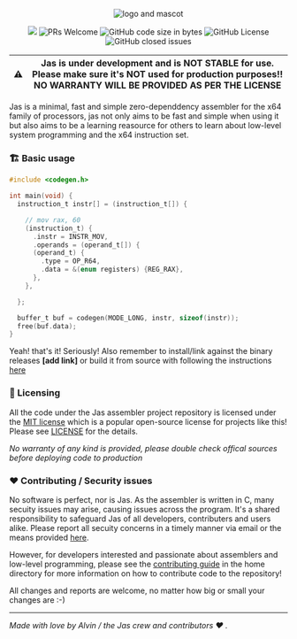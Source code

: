 <p align="center"><img alt="logo and mascot" src="https://github.com/cheng-alvin/jas/assets/88267875/a3b453ce-a0c6-443d-881f-cdcfa34e8ddc">
</p>

<p align="center">
  <!-- ALL-CONTRIBUTORS-BADGE:START - Do not remove or modify this section -->
<img src='https://img.shields.io/badge/all_contributors-1-orange.svg?style=flat-square' />
<!-- ALL-CONTRIBUTORS-BADGE:END -->
<img alt='PRs Welcome' src='https://img.shields.io/badge/PRs-welcome-brightgreen.svg?style=shields'/>
  <img alt="GitHub code size in bytes" src="https://img.shields.io/github/languages/code-size/cheng-alvin/jas">
  <img alt="GitHub License" src="https://img.shields.io/github/license/cheng-alvin/jas">
  <img alt="GitHub closed issues" src="https://img.shields.io/github/issues-closed/cheng-alvin/jas"/>
</p>

|⚠️ | Jas is under development and is **NOT STABLE** for use. Please make sure it's NOT used for production purposes!! **NO WARRANTY WILL BE PROVIDED AS PER THE LICENSE**|
| -------- | ------- |

Jas is a minimal, fast and simple zero-dependdency assembler for the x64 family of processors, jas not only aims to be fast and simple when using it but also aims to be a learning reasource for others to learn about low-level system programming and the x64 instruction set.

### 🏗️ Basic usage

```c
#include <codegen.h>

int main(void) {
  instruction_t instr[] = (instruction_t[]) {

    // mov rax, 60
    (instruction_t) {
      .instr = INSTR_MOV,
      .operands = (operand_t[]) {
      (operand_t) {
        .type = OP_R64,
        .data = &(enum registers) {REG_RAX},
      },
    },

  };

  buffer_t buf = codegen(MODE_LONG, instr, sizeof(instr));
  free(buf.data);
}
```

Yeah! that's it! Seriously! Also remember to install/link against the binary releases **[add link]** or build it from source with following the instructions [here](https://github.com/cheng-alvin/jas/blob/dev/CONTRIBUTING.md)

### 📝 Licensing 
All the code under the Jas assembler project repository is licensed under the [MIT license](https://en.wikipedia.org/wiki/MIT_License) which is a popular open-source license for projects like this! Please see [LICENSE](https://github.com/cheng-alvin/jas/blob/main/LICENSE) for the details.

*No warranty of any kind is provided, please double check offical sources before deploying code to production*

### ❤️ Contributing / Security issues
No software is perfect, nor is Jas. As the assembler is written in C, many secuity issues may arise, causing issues across the program. It's a shared responsibility to safeguard Jas of all developers, contributers and users alike. Please report all secuity concerns in a timely manner via email or the means provided [here](https://github.com/cheng-alvin/jas/blob/dev/SECURITY.md). 

However, for developers interested and passionate about assemblers and low-level programming, please see the [contributing guide](https://github.com/cheng-alvin/jas/blob/a02fea10d9d398ef63a9fc9419ce54d8b406c3a5/CONTRIBUTING.txt) in the home directory for more information on how to contribute code to the repository! 

All changes and reports are welcome, no matter how big or small your changes are :-)

---
*Made with love by Alvin / the Jas crew and contributors ❤️ .* 

